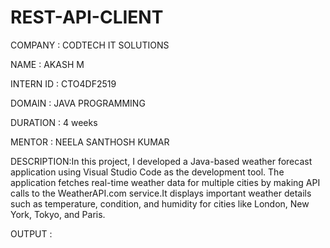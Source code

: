 # REST-API-CLIENT

COMPANY   : CODTECH IT SOLUTIONS

NAME      : AKASH M

INTERN ID : CTO4DF2519

DOMAIN    : JAVA PROGRAMMING

DURATION  : 4 weeks

MENTOR    : NEELA SANTHOSH KUMAR

DESCRIPTION:In this project, I developed a Java-based weather forecast application using Visual Studio Code as the development tool. The application fetches real-time weather data for multiple cities by making API calls to the WeatherAPI.com service.It displays important weather details such as temperature, condition, and humidity for cities like London, New York, Tokyo, and Paris.

OUTPUT  :
